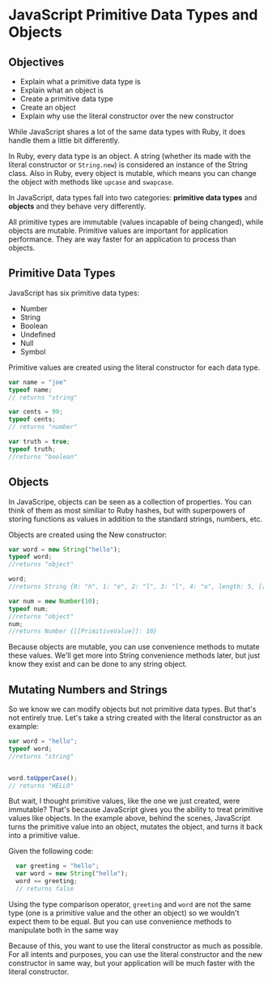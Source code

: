 # JavaScript Primitive Data Types and Objects

## Objectives
+ Explain what a primitive data type is
+ Explain what an object is
+ Create a primitive data type
+ Create an object
+ Explain why use the literal constructor over the new constructor

While JavaScript shares a lot of the same data types with Ruby, it does handle them a little bit differently.

In Ruby, every data type is an object. A string (whether its made with the literal constructor or `String.new`) is considered an instance of the String class. Also in Ruby, every object is mutable, which means you can change the object with methods like `upcase` and `swapcase`.

In JavaScript, data types fall into two categories: **primitive data types** and **objects** and they behave very differently.

All primitive types are immutable (values incapable of being changed), while objects are mutable. Primitive values are important for application performance. They are way faster for an application to process than objects.

## Primitive Data Types

JavaScript has six primitive data types: 

+ Number
+ String
+ Boolean
+ Undefined
+ Null
+ Symbol

Primitive values are created using the literal constructor for each data type. 

```js
var name = "joe"
typeof name;
// returns "string"

var cents = 99;
typeof cents;
// returns "number"

var truth = true;
typeof truth;
//returns "boolean"
```

## Objects

In JavaScripe, objects can be seen as a collection of properties. You can think of them as most similiar to Ruby hashes, but with superpowers of storing functions as values in addition to the standard strings, numbers, etc.

Objects are created using the New constructor:

```js
var word = new String("hello");
typeof word;
//returns "object"

word;
//returns String {0: "h", 1: "e", 2: "l", 3: "l", 4: "o", length: 5, [[PrimitiveValue]]: "hello"}

var num = new Number(10);
typeof num;
//returns "object"
num;
//returns Number {[[PrimitiveValue]]: 10}
```
Because objects are mutable, you can use convenience methods to mutate these values. We'll get more into String convenience methods later, but just know they exist and can be done to any string object.

## Mutating Numbers and Strings

So we know we can modify objects but not primitive data types. But that's not entirely true. Let's take a string created with the literal constructor as an example:

```js
var word = "hello";
typeof word;
//returns "string"


word.toUpperCase();
// returns "HELLO"
```

But wait, I thought primitive values, like the one we just created, were immutable? That's because JavaScript gives you the ability to treat primitive values like objects. In the example above, behind the scenes, JavaScript turns the primitive value into an object, mutates the object, and turns it back into a primitive value.

Given the following code:

```js
  var greeting = "hello";
  var word = new String("hello");
  word == greeting; 
  // returns false
```

Using the type comparison operator, `greeting` and `word` are not the same type (one is a primitive value and the other an object) so we wouldn't expect them to be equal. But you can use convenience methods to manipulate both in the same way

Because of this, you want to use the literal constructor as much as possible. For all intents and purposes, you can use the literal constructor and the new constructor in same way, but your application will be much faster with the literal constructor.

